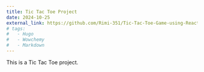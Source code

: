 ```yaml
---
title: Tic Tac Toe Project
date: 2024-10-25
external_link: https://github.com/Rimi-351/Tic-Tac-Toe-Game-using-React.
# tags:
#   - Hugo
#   - Wowchemy
#   - Markdown
---
```


This is a Tic Tac Toe project.

<!--more-->
